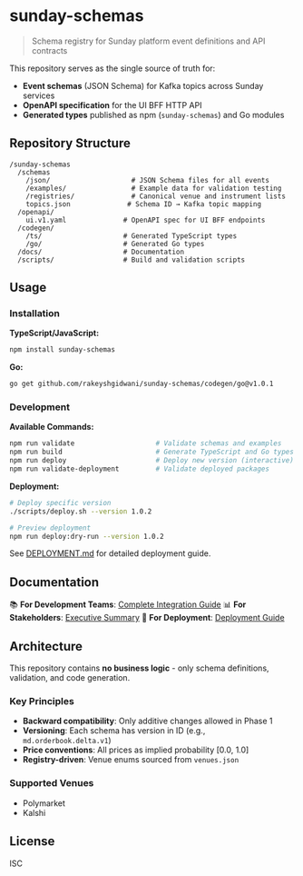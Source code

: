 # sunday-schemas

> Schema registry for Sunday platform event definitions and API contracts

This repository serves as the single source of truth for:
- **Event schemas** (JSON Schema) for Kafka topics across Sunday services
- **OpenAPI specification** for the UI BFF HTTP API
- **Generated types** published as npm (`sunday-schemas`) and Go modules

## Repository Structure

```
/sunday-schemas
  /schemas
    /json/                    # JSON Schema files for all events
    /examples/                # Example data for validation testing
    /registries/              # Canonical venue and instrument lists
    topics.json              # Schema ID → Kafka topic mapping
  /openapi/
    ui.v1.yaml              # OpenAPI spec for UI BFF endpoints
  /codegen/
    /ts/                    # Generated TypeScript types
    /go/                    # Generated Go types
  /docs/                    # Documentation
  /scripts/                 # Build and validation scripts
```

## Usage

### Installation

**TypeScript/JavaScript:**
```bash
npm install sunday-schemas
```

**Go:**
```bash
go get github.com/rakeyshgidwani/sunday-schemas/codegen/go@v1.0.1
```

### Development

**Available Commands:**
```bash
npm run validate                    # Validate schemas and examples
npm run build                       # Generate TypeScript and Go types
npm run deploy                      # Deploy new version (interactive)
npm run validate-deployment         # Validate deployed packages
```

**Deployment:**
```bash
# Deploy specific version
./scripts/deploy.sh --version 1.0.2

# Preview deployment
npm run deploy:dry-run --version 1.0.2
```

See [DEPLOYMENT.md](./DEPLOYMENT.md) for detailed deployment guide.

## Documentation

📚 **For Development Teams**: [Complete Integration Guide](./docs/INTEGRATION_GUIDE_FOR_TEAMS.md)
📊 **For Stakeholders**: [Executive Summary](./docs/EXECUTIVE_SUMMARY.md)
🚀 **For Deployment**: [Deployment Guide](./DEPLOYMENT.md)

## Architecture

This repository contains **no business logic** - only schema definitions, validation, and code generation.

### Key Principles
- **Backward compatibility**: Only additive changes allowed in Phase 1
- **Versioning**: Each schema has version in ID (e.g., `md.orderbook.delta.v1`)
- **Price conventions**: All prices as implied probability [0.0, 1.0]
- **Registry-driven**: Venue enums sourced from `venues.json`

### Supported Venues
- Polymarket
- Kalshi

## License

ISC